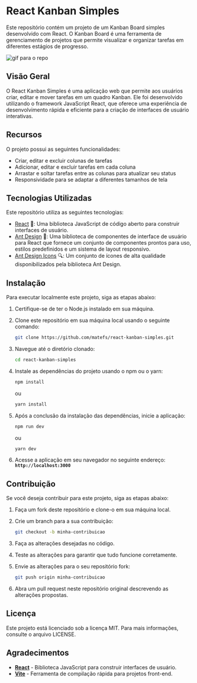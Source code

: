 # **React Kanban Simples**
 

Este repositório contém um projeto de um Kanban Board simples desenvolvido com React. O Kanban Board é uma ferramenta de gerenciamento de projetos que permite visualizar e organizar tarefas em diferentes estágios de progresso.

![gif para o repo](https://github.com/matefs/react-kanban-simples/assets/30128774/3cb85e67-b652-4cf1-a63d-8bafb35f283e)

## **Visão Geral**

O React Kanban Simples é uma aplicação web que permite aos usuários criar, editar e mover tarefas em um quadro Kanban. Ele foi desenvolvido utilizando o framework JavaScript React, que oferece uma experiência de desenvolvimento rápida e eficiente para a criação de interfaces de usuário interativas.

## **Recursos**

O projeto possui as seguintes funcionalidades:

- Criar, editar e excluir colunas de tarefas
- Adicionar, editar e excluir tarefas em cada coluna
- Arrastar e soltar tarefas entre as colunas para atualizar seu status
- Responsividade para se adaptar a diferentes tamanhos de tela

## Tecnologias Utilizadas

Este repositório utiliza as seguintes tecnologias:

- [React](https://reactjs.org/) 🚀: Uma biblioteca JavaScript de código aberto para construir interfaces de usuário.
- [Ant Design](https://ant.design/) 🎨: Uma biblioteca de componentes de interface de usuário para React que fornece um conjunto de componentes prontos para uso, estilos predefinidos e um sistema de layout responsivo.
- [Ant Design Icons](https://ant.design/components/icon/) 🔍: Um conjunto de ícones de alta qualidade disponibilizados pela biblioteca Ant Design.


## **Instalação**

Para executar localmente este projeto, siga as etapas abaixo:

1. Certifique-se de ter o Node.js instalado em sua máquina.
2. Clone este repositório em sua máquina local usando o seguinte comando:
    
    ```bash
    git clone https://github.com/matefs/react-kanban-simples.git
    ```
    
3. Navegue até o diretório clonado:
    
    ```bash
    cd react-kanban-simples
    ```
    
4. Instale as dependências do projeto usando o npm ou o yarn:
    
    ```bash
    npm install
    ```
    
    ou
    
    ```bash
    yarn install
    ```
    
5. Após a conclusão da instalação das dependências, inicie a aplicação:
    
    ```bash
    npm run dev
    ```
    
    ou
    
    ```bash
    yarn dev
    ```
    
6. Acesse a aplicação em seu navegador no seguinte endereço: **`http://localhost:3000`**

## **Contribuição**

Se você deseja contribuir para este projeto, siga as etapas abaixo:

1. Faça um fork deste repositório e clone-o em sua máquina local.
2. Crie um branch para a sua contribuição:
    
    ```bash
    git checkout -b minha-contribuicao
    ```
    
3. Faça as alterações desejadas no código.
4. Teste as alterações para garantir que tudo funcione corretamente.
5. Envie as alterações para o seu repositório fork:
    
    ```bash
    git push origin minha-contribuicao
    ```
    
6. Abra um pull request neste repositório original descrevendo as alterações propostas.

## **Licença**

Este projeto está licenciado sob a licença MIT. Para mais informações, consulte o arquivo LICENSE.

## **Agradecimentos**

- **[React](https://reactjs.org/)** - Biblioteca JavaScript para construir interfaces de usuário.
- **[Vite](https://vitejs.dev/)** - Ferramenta de compilação rápida para projetos front-end.
